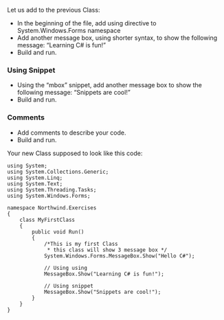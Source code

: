 Let us add to the previous Class:
-	In the beginning of the file, add using directive to System.Windows.Forms namespace
-	Add another message box, using shorter syntax, to show the following message: “Learning C# is fun!”
-	Build and run.

### Using Snippet
-	Using the “mbox” snippet, add another message box to show the following message: “Snippets are cool!”
-	Build and run.

### Comments
- Add comments to describe your code.
- Build and run.

Your new Class supposed to look like this code:
```csdiff
using System;
using System.Collections.Generic;
using System.Linq;
using System.Text;
using System.Threading.Tasks;
using System.Windows.Forms;

namespace Northwind.Exercises
{
    class MyFirstClass
    {
        public void Run()
        {
            /*This is my first Class
             * this class will show 3 message box */
            System.Windows.Forms.MessageBox.Show("Hello C#");

            // Using using
            MessageBox.Show("Learning C# is fun!");

            // Using snippet 
            MessageBox.Show("Snippets are cool!");
        }
    }
}

```
